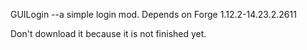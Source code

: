 GUILogin --a simple login mod.
Depends on Forge 1.12.2-14.23.2.2611

Don't download it because it is not finished yet.